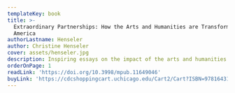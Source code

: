```yaml
---
templateKey: book
title: >-
  Extraordinary Partnerships: How the Arts and Humanities are Transforming
  America
authorLastname: Henseler
author: Christine Henseler
cover: assets/henseler.jpg
description: Inspiring essays on the impact of the arts and humanities on our communities.
orderOnPage: 1
readLink: 'https://doi.org/10.3998/mpub.11649046'
buyLink: 'https://cdcshoppingcart.uchicago.edu/Cart2/Cart?ISBN=9781643150093&PRESS=lever'
---
```


